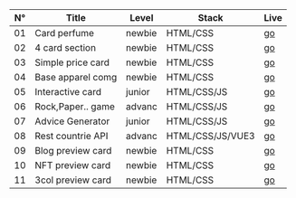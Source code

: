 | N° | Title           | Level   | Stack            | Live   | 
|----|-------------------|--------|------------------|--------|
| 01 | Card perfume      | newbie | HTML/CSS         |[go](https://devv-robert.github.io/CHL__FrontEnd/exc_01_newbie/) |
| 02 | 4 card section    | newbie | HTML/CSS         |[go](https://devv-robert.github.io/CHL__FrontEnd/exc_02_newbie/) |
| 03 | Simple price card | newbie | HTML/CSS         |[go](https://devv-robert.github.io/CHL__FrontEnd/exc_03_newbie/) |
| 04 | Base apparel comg | newbie | HTML/CSS         |[go](https://devv-robert.github.io/CHL__FrontEnd/exc_04_newbie/) |
| 05 | Interactive card  | junior | HTML/CSS/JS      |[go](https://devv-robert.github.io/CHL__FrontEnd/exc_05_junior/) |
| 06 | Rock,Paper.. game | advanc | HTML/CSS/JS      |[go](https://devv-robert.github.io/CHL__FrontEnd/exc_06_advanc/) |
| 07 | Advice Generator  | junior | HTML/CSS/JS      |[go](https://devv-robert.github.io/CHL__FrontEnd/exc_07_junior/) |
| 08 | Rest countrie API | advanc | HTML/CSS/JS/VUE3 |[go](https://devv-robert.github.io/CHL__FrontEnd/exc_08_advanc/dist/) |
| 09 | Blog preview card | newbie | HTML/CSS         |[go](https://devv-robert.github.io/CHL__FrontEnd/exc_09_newbie/) |
| 10 | NFT preview card  | newbie | HTML/CSS         |[go](https://devv-robert.github.io/CHL__FrontEnd/exc_10_newbie/) |
| 11 | 3col preview card | newbie | HTML/CSS         |[go](https://devv-robert.github.io/CHL__FrontEnd/exc_11_newbie/) |

